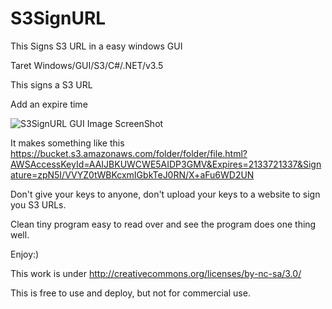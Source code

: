 S3SignURL
=========

This Signs S3 URL in a easy windows GUI


Taret Windows/GUI/S3/C#/.NET/v3.5

This signs a S3 URL

Add an expire time

![S3SignURL GUI Image ScreenShot](http://www.digitalbodyguard.com//images/S3SignURL.png "S3SignURL GUI Image ScreenShot")


It makes something like this https://bucket.s3.amazonaws.com/folder/folder/file.html?AWSAccessKeyId=AAIJBKUWCWE5AIDP3GMV&Expires=2133721337&Signature=zpN5I/VVYZ0tWBKcxmIGbkTeJ0RN/X+aFu6WD2UN


Don't give your keys to anyone, don't upload your keys to a website to sign you S3 URLs.

Clean tiny program easy to read over and see the program does one thing well.


Enjoy:)


This work is under http://creativecommons.org/licenses/by-nc-sa/3.0/

This is free to use and deploy, but not for commercial use.

